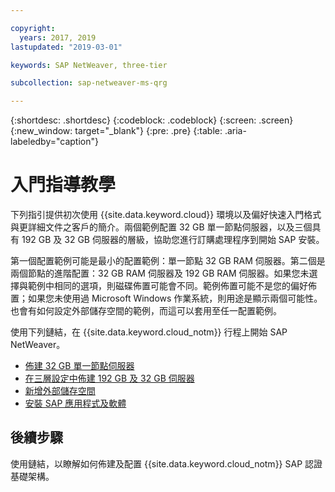 ```yaml
---

copyright:
  years: 2017, 2019
lastupdated: "2019-03-01"

keywords: SAP NetWeaver, three-tier

subcollection: sap-netweaver-ms-qrg

---
```


{:shortdesc: .shortdesc}
{:codeblock: .codeblock}
{:screen: .screen}
{:new_window: target="_blank"}
{:pre: .pre}
{:table: .aria-labeledby="caption"}

# 入門指導教學

下列指引提供初次使用 {{site.data.keyword.cloud}} 環境以及偏好快速入門格式與更詳細文件之客戶的簡介。兩個範例配置 32 GB 單一節點伺服器，以及三個具有 192 GB 及 32 GB 伺服器的層級，協助您進行訂購處理程序到開始 SAP 安裝。

第一個配置範例可能是最小的配置範例：單一節點 32 GB RAM 伺服器。第二個是兩個節點的進階配置：32 GB RAM 伺服器及 192 GB RAM 伺服器。如果您未選擇與範例中相同的選項，則磁碟佈置可能會不同。範例佈置可能不是您的偏好佈置；如果您未使用過 Microsoft Windows 作業系統，則用途是顯示兩個可能性。也會有如何設定外部儲存空間的範例，而這可以套用至任一配置範例。

使用下列鏈結，在 {{site.data.keyword.cloud_notm}} 行程上開始 SAP NetWeaver。

  * [佈建 32 GB 單一節點伺服器](/docs/infrastructure/sap-netweaver-ms-qrg?topic=sap-netweaver-ms-qrg-provisioning-a-32-gb-single-node-server)
  * [在三層設定中佈建 192 GB 及 32 GB 伺服器](/docs/infrastructure/sap-netweaver-ms-qrg?topic=sap-netweaver-ms-qrg-install-256GB)
  * [新增外部儲存空間](/docs/infrastructure/sap-netweaver-ms-qrg?topic=sap-netweaver-ms-qrg-storage)
  * [安裝 SAP 應用程式及軟體](/docs/infrastructure/sap-netweaver-ms-qrg?topic=sap-netweaver-ms-qrg-install_landscape)

## 後續步驟

使用鏈結，以瞭解如何佈建及配置 {{site.data.keyword.cloud_notm}} SAP 認證基礎架構。
